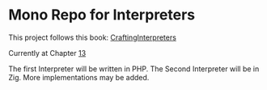 # Mono Repo for Interpreters

This project follows this book: [CraftingInterpreters](https://craftinginterpreters.com/index.html)

Currently at Chapter [13](https://craftinginterpreters.com/inheritance.html)

The first Interpreter will be written in PHP. The Second Interpreter will be in Zig. More implementations may be added.

